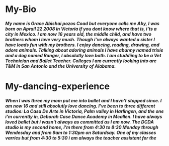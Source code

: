 # My-Bio
##### My name is Grace Abishai pozos Coad but everyone calls me Aby, I was born on Aprail 22 2008 in Victoria if you dont know where that is, i'ts a city in Mexico. I am now 16 years old, the middle child, and have two brothers whom i love very much. Though i've always wanted a sister I have loads fun with my brothers. I enjoy dancing, reading, drawing, and adore animals. Talking about adoring animals I have abunny named trixie and a dog named Ranger, I absolutly love both. I am studdiing to be a Vet Technician and Ballet Teacher. Colleges I am currently looking into are T&M in San Antonio and the University of Alabama.



# My-dancing-experience
##### When I was three my mom put me into ballet and I havn't stopped since. I am now 16 and still absolutly love dancing. I've been to three different studios: La Casa De Arte in Victoria, Palm valley in Harlingen, and the one i'm currently in, Deborah Case Dance Academy in Mcallen. I have always loved ballet but i wasn't always as committed as I am now. The DCDA studio is my second home, i'm there from 4:30 to 8:30 Monday through Wendesday and from 9am to 1:30pm on Saturdsay. One of my classes varries but from 4:30 to 5:30 i am always the teacher assistant for the 

